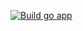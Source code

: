 [![Build go app](https://github.com/Charlie-Root/npv/actions/workflows/build.yml/badge.svg)](https://github.com/Charlie-Root/npv/actions/workflows/build.yml)
